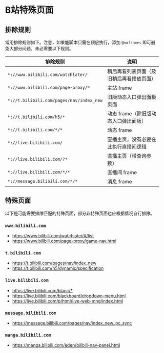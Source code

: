 # B站特殊页面

## 排除规则

常用排除规则如下。注意，如果能脚本只需在顶层执行，添加 `@noframes` 即可避免大部分问题，未必需要以下规则。

| 排除规则                                 | 说明                                     |
| ---------------------------------------- | ---------------------------------------- |
| `*://www.bilibili.com/watchlater/`       | 稍后再看列表页面（及旧稍后再看播放页面） |
| `*://www.bilibili.com/page-proxy/*`      | 主站 frame                               |
| `*://t.bilibili.com/pages/nav/index_new` | 旧版动态入口弹出面板页面                 |
| `*://t.bilibili.com/h5/*`                | 动态 frame（除旧版动态入口弹出面板）     |
| `*://t.bilibili.com/*/*`                 | 动态 frame                               |
| `*://live.bilibili.com/`                 | 直播主页，没有必要在此执行直播间逻辑     |
| `*://live.bilibili.com/?*`               | 直播主页（带查询参数）                   |
| `*://live.bilibili.com/*/*`              | 直播间 frame                             |
| `*://message.bilibili.com/*/*`           | 消息 frame                               |

## 特殊页面

以下是可能需要排除匹配的特殊页面，部分非特殊页面也应根据情况自行排除。

### `www.bilibili.com`

* <https://www.bilibili.com/watchlater/#/list>
* <https://www.bilibili.com/page-proxy/game-nav.html>

### `t.bilibili.com`

* <https://t.bilibili.com/pages/nav/index_new>
* <https://t.bilibili.com/h5/dynamic/specification>

### `live.bilibili.com`

* <https://live.bilibili.com/blanc/*>
* <https://live.bilibili.com/blackboard/dropdown-menu.html>
* <https://live.bilibili.com/p/html/live-web-mng/index.html>

### `message.bilibili.com`

* <https://message.bilibili.com/pages/nav/index_new_pc_sync>

### `manga.bilibili.com`

* <https://manga.bilibili.com/eden/bilibili-nav-panel.html>
